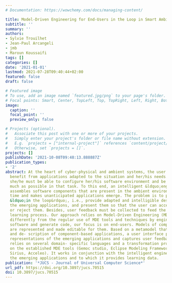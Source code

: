 ```yaml
---
# Documentation: https://wowchemy.com/docs/managing-content/

title: Model-Driven Engineering for End-Users in the Loop in Smart Ambient Systems
subtitle: ''
summary: ''
authors:
- Sylvie Trouilhet
- Jean-Paul Arcangeli
- jmb 
- Maroun Koussaifi
tags: []
categories: []
date: '2021-01-01'
lastmod: 2021-07-28T09:40:44+02:00
featured: false
draft: false

# Featured image
# To use, add an image named `featured.jpg/png` to your page's folder.
# Focal points: Smart, Center, TopLeft, Top, TopRight, Left, Right, BottomLeft, Bottom, BottomRight.
image:
  caption: ''
  focal_point: ''
  preview_only: false

# Projects (optional).
#   Associate this post with one or more of your projects.
#   Simply enter your project's folder or file name without extension.
#   E.g. `projects = ["internal-project"]` references `content/project/deep-learning/index.md`.
#   Otherwise, set `projects = []`.
projects: []
publishDate: '2021-10-08T09:48:13.888887Z'
publication_types:
- '2'
abstract: At the heart of cyber-physical and ambient systems, the user should permanently
  benefit from applications adapted to the situation and her/his needs. To do this,
  she/he must be able to configure her/his software environment and be supported as
  much as possible in that task. To this end, an intelligent &ldquo;engine&rdquo;
  assembles software components that are present in the ambient environment at the
  time and makes unanticipated applications emerge. The problem is to put the user
  &ldquo;in the loop&rdquo;, i.e., provide adapted and intelligible descriptions of
  the emerging applications, and present them so that the user can accept, modify
  or reject them. Besides, user feedback must be collected to feed the engine&rsquo;s
  learning process. Our approach relies on Model-Driven Engineering (MDE). However,
  differently from the regular use of MDE tools and techniques by engineers to develop
  software and generate code, our focus is on end-users. Models of component assemblies
  are represented and made editable for them. Based on a metamodel that supports modeling
  and de- scription of component-based applications, a user interface provides multi-faceted
  representations of the emerging applications and captures user feedback. Our solution
  relies on several domain- specific languages and a transformation process, based
  on the established MDE tools (Gemoc studio, Eclipse Modeling Framework, EcoreTools,
  Sirius, Acceleo). It works in conjunction with the intelligent engine that builds
  the emerging applications and to which it provides learning data.
publication: '*JUCS - Journal of Universal Computer Science*'
url_pdf: https://doi.org/10.3897/jucs.70515
doi: 10.3897/jucs.70515
---
```

